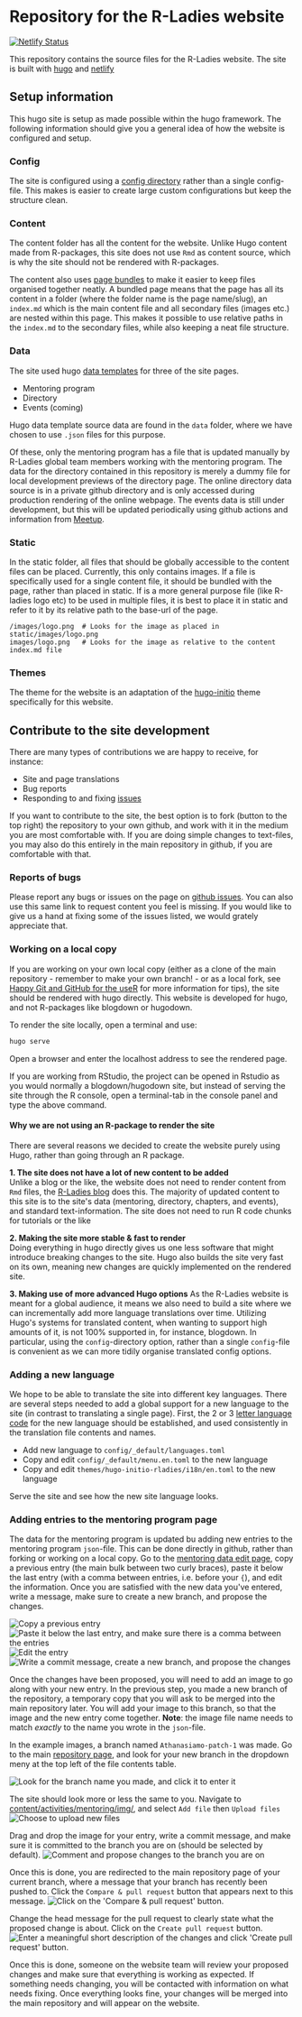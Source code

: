 
# Repository for the R-Ladies website

<!-- badges: start -->

[![Netlify Status](https://api.netlify.com/api/v1/badges/3bf48c17-2bd3-4452-83cb-0ac808ad745b/deploy-status)](https://app.netlify.com/sites/pensive-babbage-969fad/deploys)
<!-- badges: end -->

This repository contains the source files for the R-Ladies website. 
The site is built with [hugo](https://gohugo.io/) and [netlify](www.netlify.com)

## Setup information
This hugo site is setup as made possible within the hugo framework.
The following information should give you a general idea of how the website is configured and setup.

### Config
The site is configured using a [config directory](https://gohugo.io/getting-started/configuration/#configuration-directory) rather than a single config-file. 
This makes is easier to create large custom configurations but keep the structure clean.

### Content
The content folder has all the content for the website.
Unlike Hugo content made from R-packages, this site does not use `Rmd` as content source, which 
is why the site should not be rendered with R-packages. 

The content also uses [page bundles](https://gohugo.io/content-management/page-bundles/) to make it easier to keep files organised together neatly.
A bundled page means that the page has all its content in a folder (where the folder name is the page name/slug), an `index.md` which is the main content file and all secondary files (images etc.) are nested within this page. 
This makes it possible to use relative paths in the `index.md` to the secondary files, while also keeping a neat file structure. 

### Data
The site used hugo [data templates](https://gohugo.io/templates/data-templates/#readout) for three of the site pages.

- Mentoring program
- Directory 
- Events (coming)

Hugo data template source data are found in the `data` folder, where we have chosen to use `.json` files for this purpose. 

Of these, only the mentoring program has a file that is updated manually by R-Ladies global team members working with the mentoring program. 
The data for the directory contained in this repository is merely a dummy file for local development previews of the directory page. 
The online directory data source is in a private github directory and is only accessed during production rendering of the online webpage. 
The events data is still under development, but this will be updated periodically using github actions and information from [Meetup](https://www.meetup.com/pro/rladies/).

### Static
In the static folder, all files that should be globally accessible to the content files can be placed.
Currently, this only contains images. 
If a file is specifically used for a single content file, it should be bundled with the page, rather than placed in static. 
If is a more general purpose file (like R-ladies logo etc) to be used in multiple files, it is best to place it in static and refer to it by its relative path to the base-url of the page.

```
/images/logo.png  # Looks for the image as placed in static/images/logo.png
images/logo.png   # Looks for the image as relative to the content index.md file
```

### Themes
The theme for the website is an adaptation of the [hugo-initio](https://miguelsimoni.github.io/hugo-initio-site/) theme specifically for this website.

## Contribute to the site development
There are many types of contributions we are happy to receive, for instance:
- Site and page translations   
- Bug reports  
- Responding to and fixing [issues](https://github.com/rladies/website/issues)  

If you want to contribute to the site, the best option is to fork (button to the top right) the repository to your own github, and work with it in the medium you are most comfortable with.
If you are doing simple changes to text-files, you may also do this entirely in the main repository in github, if you are comfortable with that.

### Reports of bugs
Please report any bugs or issues on the page on [github issues](https://github.com/rladies/website/issues).
You can also use this same link to request content you feel is missing. 
If you would like to give us a hand at fixing some of the issues listed, we would grately appreciate that.

### Working on a local copy
If you are working on your own local copy (either as a clone of the main repository - remember to make your own branch! - or as a local fork, see [Happy Git and GitHub for the useR](https://happygitwithr.com/) for more information for tips), the site should be rendered with hugo directly.
This website is developed for hugo, and not R-packages like blogdown or hugodown. 

To render the site locally, open a terminal and use: 

```bash
hugo serve
```
Open a browser and enter the localhost address to see the rendered page.

If you are working from RStudio, the project can be opened in Rstudio as you would normally a blogdown/hugodown site, but instead of serving the site through the R console, open a terminal-tab in the console panel and type the above command. 

#### Why we are not using an R-package to render the site
There are several reasons we decided to create the website purely using Hugo, rather than going through an R package.

**1. The site does not have a lot of new content to be added**  
Unlike a blog or the like, the website does not need to render content from `Rmd` files, the [R-Ladies blog](https://blog.rladies.org/) does this. 
The majority of updated content to this site is to the site's data (mentoring, directory, chapters, and events), and standard text-information. 
The site does not need to run R code chunks for tutorials or the like

**2. Making the site more stable & fast to render**  
Doing everything in hugo directly gives us one less software that might introduce breaking changes to the site. Hugo also builds the site very fast on its own, meaning new changes are quickly implemented on the rendered site.

**3. Making use of more advanced Hugo options**
As the R-Ladies website is meant for a global audience, it means we also need to build a site where we can incrementally add more language translations over time.
Utilizing Hugo's systems for translated content, when wanting to support high amounts of it, is not 100% supported in, for instance, blogdown. 
In particular, using the `config`-directory option, rather than a single `config`-file is convenient as we can more tidily organise translated config options.

### Adding a new language
We hope to be able to translate the site into different key languages. 
There are several steps needed to add a global support for a new language to the site (in contrast to translating a single page).
First, the 2 or 3 [letter language code](https://www.science.co.il/language/Codes.php) for the new language should be established, and used consistently in the translation file contents and names. 

- Add new language to `config/_default/languages.toml`
- Copy and edit `config/_default/menu.en.toml` to the new language
- Copy and edit `themes/hugo-initio-rladies/i18n/en.toml` to the new language

Serve the site and see how the new site language looks.

### Adding entries to the mentoring program page
The data for the mentoring program is updated bu adding new entries to the mentoring program `json`-file.
This can be done directly in github, rather than forking or working on a local copy.
Go to the [mentoring data edit page](https://github.com/rladies/website/edit/master/data/mentoring.json), copy a previous entry (the main bulk between two curly braces), paste it below the last entry (with a comma between entries, i.e. before your `{`), and edit the information. 
Once you are satisfied with the new data you've entered, write a message, make sure to create a new branch, and propose the changes.

![Copy a previous entry](README_img/mentoring_edit1.png)
![Paste it below the last entry, and make sure there is a comma between the entries](README_img/mentoring_edit2.png)
![Edit the entry](README_img/mentoring_edit3.png)
![Write a commit message, create a new branch, and propose the changes](README_img/mentoring_edit4.png)

Once the changes have been proposed, you will need to add an image to go along with your new entry.
In the previous step, you made a new branch of the repository, a temporary copy that you will ask to be merged into the main repository later.
You will add your image to this branch, so that the image and the new entry come together.
**Note**: the image file name needs to match _exactly_ to the name you wrote in the `json`-file.

In the example images, a branch named `Athanasiamo-patch-1` was made. 
Go to the main [repository page](https://github.com/rladies/website), and look for your new branch in the dropdown meny at the top left of the file contents table.

![Look for the branch name you made, and click it to enter it](README_img/mentoring_edit5.png)

The site should look more or less the same to you. 
Navigate to [content/activities/mentoring/img/](content/activities/mentoring/img/), and select `Add file` then `Upload files` 
![Choose to upload new files](README_img/mentoring_edit6.png)

Drag and drop the image for your entry, write a commit message, and make sure it is committed to the branch you are on (should be selected by default).
![Comment and propose changes to the branch you are on](README_img/mentoring_edit7.png)

Once this is done, you are redirected to the main repository page of your current branch, where a message that your branch has recently been pushed to. 
Click the `Compare & pull request` button that appears next to this message.
![Click on the 'Compare & pull request' button.](README_img/mentoring_edit8.png)

Change the head message for the pull request to clearly state what the proposed change is about. 
Click on the `Create pull request` button.
![Enter a meaningful short description of the changes and click 'Create pull request' button.](README_img/mentoring_edit9.png)

Once this is done, someone on the website team will review your proposed changes and make sure that everything is working as expected.
If something needs changing, you will be contacted with information on what needs fixing.
Once everything looks fine, your changes will be merged into the main repository and will appear on the website.
